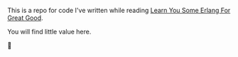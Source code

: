 This is a repo for code I've written while reading [Learn You Some Erlang For Great Good](http://learnyousomeerlang.com/).

You will find little value here.

:rainbow:
